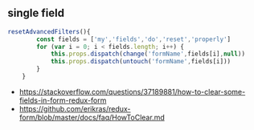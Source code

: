 ## single field

```javascript
resetAdvancedFilters(){
        const fields = ['my','fields','do','reset','properly']
        for (var i = 0; i < fields.length; i++) {
            this.props.dispatch(change('formName',fields[i],null))
            this.props.dispatch(untouch('formName',fields[i]))
        }
    }
```

- https://stackoverflow.com/questions/37189881/how-to-clear-some-fields-in-form-redux-form
- https://github.com/erikras/redux-form/blob/master/docs/faq/HowToClear.md